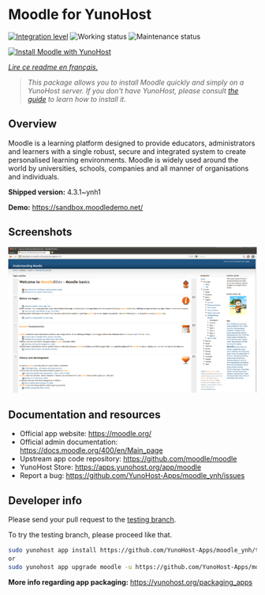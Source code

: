 <!--
N.B.: This README was automatically generated by https://github.com/YunoHost/apps/tree/master/tools/README-generator
It shall NOT be edited by hand.
-->

# Moodle for YunoHost

[![Integration level](https://dash.yunohost.org/integration/moodle.svg)](https://dash.yunohost.org/appci/app/moodle) ![Working status](https://ci-apps.yunohost.org/ci/badges/moodle.status.svg) ![Maintenance status](https://ci-apps.yunohost.org/ci/badges/moodle.maintain.svg)

[![Install Moodle with YunoHost](https://install-app.yunohost.org/install-with-yunohost.svg)](https://install-app.yunohost.org/?app=moodle)

*[Lire ce readme en français.](./README_fr.md)*

> *This package allows you to install Moodle quickly and simply on a YunoHost server.
If you don't have YunoHost, please consult [the guide](https://yunohost.org/#/install) to learn how to install it.*

## Overview

Moodle is a learning platform designed to provide educators, administrators and learners with a single robust, secure and integrated system to create personalised learning environments. Moodle is widely used around the world by universities, schools, companies and all manner of organisations and individuals.


**Shipped version:** 4.3.1~ynh1

**Demo:** https://sandbox.moodledemo.net/

## Screenshots

![Screenshot of Moodle](./doc/screenshots/Moodle_2.0_on_Firefox_4.0.png)

## Documentation and resources

* Official app website: <https://moodle.org/>
* Official admin documentation: <https://docs.moodle.org/400/en/Main_page>
* Upstream app code repository: <https://github.com/moodle/moodle>
* YunoHost Store: <https://apps.yunohost.org/app/moodle>
* Report a bug: <https://github.com/YunoHost-Apps/moodle_ynh/issues>

## Developer info

Please send your pull request to the [testing branch](https://github.com/YunoHost-Apps/moodle_ynh/tree/testing).

To try the testing branch, please proceed like that.

``` bash
sudo yunohost app install https://github.com/YunoHost-Apps/moodle_ynh/tree/testing --debug
or
sudo yunohost app upgrade moodle -u https://github.com/YunoHost-Apps/moodle_ynh/tree/testing --debug
```

**More info regarding app packaging:** <https://yunohost.org/packaging_apps>

